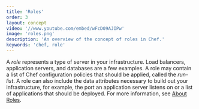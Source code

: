 ```yaml
---
title: 'Roles'
order: 3
layout: concept
video: '//www.youtube.com/embed/wFcD09AJIPw'
image: 'roles.png'
description: 'An overview of the concept of roles in Chef.'
keywords: 'chef, role'
---
```


A _role_ represents a type of server in your infrastructure. Load balancers, application servers, and databases are a few examples. A role may contain a list of Chef configuration policies that should be applied, called the _run-list_. A role can also include the data attributes necessary to build out your infrastructure, for example, the port an application server listens on or a list of applications that should be deployed. For more information, see [About Roles](http://docs.opscode.com/essentials_roles.html).
